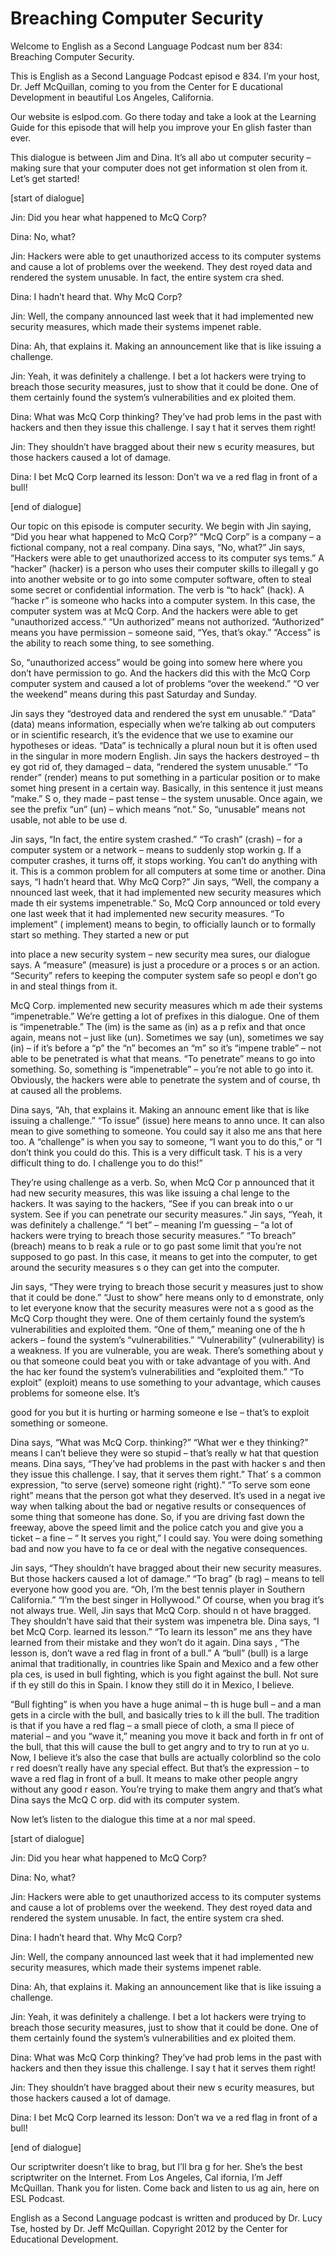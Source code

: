 # Breaching Computer Security

Welcome to English as a Second Language Podcast num ber 834: Breaching Computer Security. 

This is English as a Second Language Podcast episod e 834. I’m your host, Dr. Jeff McQuillan, coming to you from the Center for E ducational Development in beautiful Los Angeles, California. 

Our website is eslpod.com. Go there today and take a look at the Learning Guide for this episode that will help you improve your En glish faster than ever. 

This dialogue is between Jim and Dina. It’s all abo ut computer security – making sure that your computer does not get information st olen from it. Let’s get started! 

[start of dialogue] 

Jin:  Did you hear what happened to McQ Corp? 

Dina:  No, what? 

Jin:  Hackers were able to get unauthorized access to its computer systems and cause a lot of problems over the weekend. They dest royed data and rendered the system unusable. In fact, the entire system cra shed.   

Dina:  I hadn’t heard that. Why McQ Corp? 

Jin:  Well, the company announced last week that it  had implemented new security measures, which made their systems impenet rable. 

Dina:  Ah, that explains it. Making an announcement  like that is like issuing a challenge. 

Jin:  Yeah, it was definitely a challenge. I bet a lot hackers were trying to breach those security measures, just to show that it could  be done. One of them certainly found the system’s vulnerabilities and ex ploited them. 

Dina:  What was McQ Corp thinking? They’ve had prob lems in the past with hackers and then they issue this challenge. I say t hat it serves them right! 

Jin:  They shouldn’t have bragged about their new s ecurity measures, but those hackers caused a lot of damage.    

 Dina:  I bet McQ Corp learned its lesson:  Don’t wa ve a red flag in front of a bull! 

[end of dialogue] 

Our topic on this episode is computer security. We begin with Jin saying, “Did you hear what happened to McQ Corp?” “McQ Corp” is a company – a fictional company, not a real company. Dina says, “No, what?”  Jin says, “Hackers were able to get unauthorized access to its computer sys tems.” A “hacker” (hacker) is a person who uses their computer skills to illegall y go into another website or to go into some computer software, often to steal some  secret or confidential information. The verb is “to hack” (hack). A “hacke r” is someone who hacks into a computer system. In this case, the computer system was at McQ Corp. And the hackers were able to get “unauthorized access.” “Un authorized” means not authorized. “Authorized” means you have permission – someone said, “Yes, that’s okay.” “Access” is the ability to reach some thing, to see something.  

So, “unauthorized access” would be going into somew here where you don’t have permission to go. And the hackers did this with the  McQ Corp computer system and caused a lot of problems “over the weekend.” “O ver the weekend” means during this past Saturday and Sunday. 

Jin says they “destroyed data and rendered the syst em unusable.” “Data” (data) means information, especially when we’re talking ab out computers or in scientific research, it’s the evidence that we use to examine our hypotheses or ideas. “Data” is technically a plural noun but it is often  used in the singular in more modern English. Jin says the hackers destroyed – th ey got rid of, they damaged – data, “rendered the system unusable.” “To render”  (render) means to put something in a particular position or to make somet hing present in a certain way. Basically, in this sentence it just means “make.” S o, they made – past tense – the system unusable. Once again, we see the prefix “un”  (un) – which means “not.” So, “unusable” means not usable, not able to be use d. 

Jin says, “In fact, the entire system crashed.” “To  crash” (crash) – for a computer system or a network – means to suddenly stop workin g. If a computer crashes, it turns off, it stops working. You can’t do anything with it. This is a common problem for all computers at some time or another. Dina says, “I hadn’t heard that. Why McQ Corp?” Jin says, “Well, the company a nnounced last week, that it had implemented new security measures which made th eir systems impenetrable.” So, McQ Corp announced or told every one last week that it had implemented new security measures. “To implement” ( implement) means to begin, to officially launch or to formally start so mething. They started a new or put  

into place a new security system – new security mea sures, our dialogue says. A “measure” (measure) is just a procedure or a proces s or an action. “Security” refers to keeping the computer system safe so peopl e don’t go in and steal things from it.  

McQ Corp. implemented new security measures which m ade their systems “impenetrable.” We’re getting a lot of prefixes in this dialogue. One of them is “impenetrable.” The (im) is the same as (in) as a p refix and that once again, means not – just like (un). Sometimes we say (un), sometimes we say (in) – if it’s before a “p” the “n” becomes an “m” so it’s “impene trable” – not able to be penetrated is what that means. “To penetrate” means  to go into something. So, something is “impenetrable” – you’re not able to go  into it. Obviously, the hackers were able to penetrate the system and of course, th at caused all the problems.  

Dina says, “Ah, that explains it. Making an announc ement like that is like issuing a challenge.” “To issue” (issue) here means to anno unce. It can also mean to give something to someone. You could say it also me ans that here too. A “challenge” is when you say to someone, “I want you  to do this,” or “I don’t think you could do this. This is a very difficult task. T his is a very difficult thing to do. I challenge you to do this!”  

They’re using challenge as a verb. So, when McQ Cor p announced that it had new security measures, this was like issuing a chal lenge to the hackers. It was saying to the hackers, “See if you can break into o ur system. See if you can penetrate our security measures.” Jin says, “Yeah, it was definitely a challenge.” “I bet” – meaning I’m guessing – “a lot of hackers were trying to breach those security measures.” “To breach” (breach) means to b reak a rule or to go past some limit that you’re not supposed to go past. In this case, it means to get into the computer, to get around the security measures s o they can get into the computer. 

Jin says, “They were trying to breach those securit y measures just to show that it could be done.” “Just to show” here means only to d emonstrate, only to let everyone know that the security measures were not a s good as the McQ Corp thought they were. One of them certainly found the system’s vulnerabilities and exploited them. “One of them,” meaning one of the h ackers – found the system’s “vulnerabilities.” “Vulnerability” (vulnerability) is a weakness. If you are vulnerable, you are weak. There’s something about y ou that someone could beat you with or take advantage of you with. And the hac ker found the system’s vulnerabilities and “exploited them.” “To exploit” (exploit) means to use something to your advantage, which causes problems for someone else. It’s  

good for you but it is hurting or harming someone e lse – that’s to exploit something or someone. 

Dina says, “What was McQ Corp. thinking?” “What wer e they thinking?” means I can’t believe they were so stupid – that’s really w hat that question means. Dina says, “They’ve had problems in the past with hacker s and then they issue this challenge. I say, that it serves them right.” That’ s a common expression, “to serve (serve) someone right (right).” “To serve som eone right” means that the person got what they deserved. It’s used in a negat ive way when talking about the bad or negative results or consequences of some thing that someone has done. So, if you are driving fast down the freeway,  above the speed limit and the police catch you and give you a ticket – a fine – “ It serves you right,” I could say. You were doing something bad and now you have to fa ce or deal with the negative consequences. 

Jin says, “They shouldn’t have bragged about their new security measures. But those hackers caused a lot of damage.” “To brag” (b rag) – means to tell everyone how good you are. “Oh, I’m the best tennis  player in Southern California.” “I’m the best singer in Hollywood.” Of  course, when you brag it’s not always true. Well, Jin says that McQ Corp. should n ot have bragged. They shouldn’t have said that their system was impenetra ble. Dina says, “I bet McQ Corp. learned its lesson.” “To learn its lesson” me ans they have learned from their mistake and they won’t do it again. Dina says , “The lesson is, don’t wave a red flag in front of a bull.” A “bull” (bull) is a large animal that traditionally, in countries like Spain and Mexico and a few other pla ces, is used in bull fighting, which is you fight against the bull. Not sure if th ey still do this in Spain. I know they still do it in Mexico, I believe.  

“Bull fighting” is when you have a huge animal – th is huge bull – and a man gets in a circle with the bull, and basically tries to k ill the bull. The tradition is that if you have a red flag – a small piece of cloth, a sma ll piece of material – and you “wave it,” meaning you move it back and forth in fr ont of the bull, that this will cause the bull to get angry and to try to run at yo u. Now, I believe it’s also the case that bulls are actually colorblind so the colo r red doesn’t really have any special effect. But that’s the expression – to wave  a red flag in front of a bull. It means to make other people angry without any good r eason. You’re trying to make them angry and that’s what Dina says the McQ C orp. did with its computer system. 

Now let’s listen to the dialogue this time at a nor mal speed. 

[start of dialogue]  

 Jin:  Did you hear what happened to McQ Corp? 

Dina:  No, what? 

Jin:  Hackers were able to get unauthorized access to its computer systems and cause a lot of problems over the weekend. They dest royed data and rendered the system unusable. In fact, the entire system cra shed.   

Dina:  I hadn’t heard that. Why McQ Corp? 

Jin:  Well, the company announced last week that it  had implemented new security measures, which made their systems impenet rable. 

Dina:  Ah, that explains it. Making an announcement  like that is like issuing a challenge. 

Jin:  Yeah, it was definitely a challenge. I bet a lot hackers were trying to breach those security measures, just to show that it could  be done. One of them certainly found the system’s vulnerabilities and ex ploited them. 

Dina:  What was McQ Corp thinking? They’ve had prob lems in the past with hackers and then they issue this challenge. I say t hat it serves them right! 

Jin:  They shouldn’t have bragged about their new s ecurity measures, but those hackers caused a lot of damage.   

Dina:  I bet McQ Corp learned its lesson:  Don’t wa ve a red flag in front of a bull! 

[end of dialogue] 

Our scriptwriter doesn’t like to brag, but I’ll bra g for her. She’s the best scriptwriter on the Internet. From Los Angeles, Cal ifornia, I’m Jeff McQuillan. Thank you for listen. Come back and listen to us ag ain, here on ESL Podcast. 

English as a Second Language podcast is written and  produced by Dr. Lucy Tse, hosted by Dr. Jeff McQuillan. Copyright 2012 by the  Center for Educational Development.


